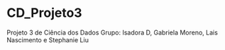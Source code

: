 # CD_Projeto3
Projeto 3 de Ciência dos Dados
Grupo: Isadora D, Gabriela Moreno, Lais Nascimento e Stephanie Liu
